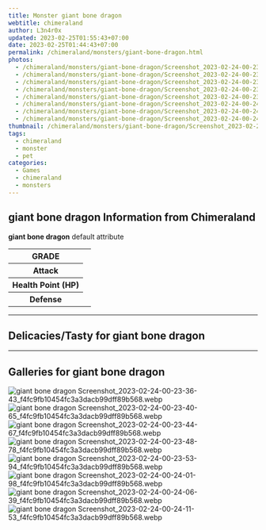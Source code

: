 ```yaml
---
title: Monster giant bone dragon
webtitle: chimeraland
author: L3n4r0x
updated: 2023-02-25T01:55:43+07:00
date: 2023-02-25T01:44:43+07:00
permalink: /chimeraland/monsters/giant-bone-dragon.html
photos:
  - /chimeraland/monsters/giant-bone-dragon/Screenshot_2023-02-24-00-23-36-43_f4fc9fb10454fc3a3dacb99dff89b568.webp
  - /chimeraland/monsters/giant-bone-dragon/Screenshot_2023-02-24-00-23-40-65_f4fc9fb10454fc3a3dacb99dff89b568.webp
  - /chimeraland/monsters/giant-bone-dragon/Screenshot_2023-02-24-00-23-44-67_f4fc9fb10454fc3a3dacb99dff89b568.webp
  - /chimeraland/monsters/giant-bone-dragon/Screenshot_2023-02-24-00-23-48-78_f4fc9fb10454fc3a3dacb99dff89b568.webp
  - /chimeraland/monsters/giant-bone-dragon/Screenshot_2023-02-24-00-23-53-94_f4fc9fb10454fc3a3dacb99dff89b568.webp
  - /chimeraland/monsters/giant-bone-dragon/Screenshot_2023-02-24-00-24-01-98_f4fc9fb10454fc3a3dacb99dff89b568.webp
  - /chimeraland/monsters/giant-bone-dragon/Screenshot_2023-02-24-00-24-06-39_f4fc9fb10454fc3a3dacb99dff89b568.webp
  - /chimeraland/monsters/giant-bone-dragon/Screenshot_2023-02-24-00-24-11-53_f4fc9fb10454fc3a3dacb99dff89b568.webp
thumbnail: /chimeraland/monsters/giant-bone-dragon/Screenshot_2023-02-24-00-23-36-43_f4fc9fb10454fc3a3dacb99dff89b568.webp
tags:
  - chimeraland
  - monster
  - pet
categories:
  - Games
  - chimeraland
  - monsters
---
```


<section id="bootstrap-wrapper"><link rel="stylesheet" href="https://rawcdn.githack.com/dimaslanjaka/Web-Manajemen/0c3b5aa1813bd4abcd2c11bf3e37928b15c28664/css/bootstrap-5-3-0-alpha3-wrapper.css"/><h2 id="attribute">giant bone dragon Information from Chimeraland</h2><p><b>giant bone dragon</b> default attribute <table><tr><th>GRADE</th><td></td></tr><tr><th>Attack</th><td></td></tr><tr><th>Health Point (HP)</th><td></td></tr><tr><th>Defense</th><td></td></tr></table></p><hr/><h2 id="delicacies">Delicacies/Tasty for giant bone dragon</h2><div class="text-white bg-dark"></div><hr/><div id="gallery"><h2>Galleries for giant bone dragon</h2><div class="row"><div class="col-lg-6 col-12"><img src="/chimeraland/monsters/giant-bone-dragon/Screenshot_2023-02-24-00-23-36-43_f4fc9fb10454fc3a3dacb99dff89b568.webp" alt="giant bone dragon Screenshot_2023-02-24-00-23-36-43_f4fc9fb10454fc3a3dacb99dff89b568.webp"/></div><div class="col-lg-6 col-12"><img src="/chimeraland/monsters/giant-bone-dragon/Screenshot_2023-02-24-00-23-40-65_f4fc9fb10454fc3a3dacb99dff89b568.webp" alt="giant bone dragon Screenshot_2023-02-24-00-23-40-65_f4fc9fb10454fc3a3dacb99dff89b568.webp"/></div><div class="col-lg-6 col-12"><img src="/chimeraland/monsters/giant-bone-dragon/Screenshot_2023-02-24-00-23-44-67_f4fc9fb10454fc3a3dacb99dff89b568.webp" alt="giant bone dragon Screenshot_2023-02-24-00-23-44-67_f4fc9fb10454fc3a3dacb99dff89b568.webp"/></div><div class="col-lg-6 col-12"><img src="/chimeraland/monsters/giant-bone-dragon/Screenshot_2023-02-24-00-23-48-78_f4fc9fb10454fc3a3dacb99dff89b568.webp" alt="giant bone dragon Screenshot_2023-02-24-00-23-48-78_f4fc9fb10454fc3a3dacb99dff89b568.webp"/></div><div class="col-lg-6 col-12"><img src="/chimeraland/monsters/giant-bone-dragon/Screenshot_2023-02-24-00-23-53-94_f4fc9fb10454fc3a3dacb99dff89b568.webp" alt="giant bone dragon Screenshot_2023-02-24-00-23-53-94_f4fc9fb10454fc3a3dacb99dff89b568.webp"/></div><div class="col-lg-6 col-12"><img src="/chimeraland/monsters/giant-bone-dragon/Screenshot_2023-02-24-00-24-01-98_f4fc9fb10454fc3a3dacb99dff89b568.webp" alt="giant bone dragon Screenshot_2023-02-24-00-24-01-98_f4fc9fb10454fc3a3dacb99dff89b568.webp"/></div><div class="col-lg-6 col-12"><img src="/chimeraland/monsters/giant-bone-dragon/Screenshot_2023-02-24-00-24-06-39_f4fc9fb10454fc3a3dacb99dff89b568.webp" alt="giant bone dragon Screenshot_2023-02-24-00-24-06-39_f4fc9fb10454fc3a3dacb99dff89b568.webp"/></div><div class="col-lg-6 col-12"><img src="/chimeraland/monsters/giant-bone-dragon/Screenshot_2023-02-24-00-24-11-53_f4fc9fb10454fc3a3dacb99dff89b568.webp" alt="giant bone dragon Screenshot_2023-02-24-00-24-11-53_f4fc9fb10454fc3a3dacb99dff89b568.webp"/></div></div></div></section>